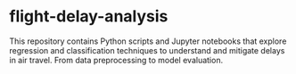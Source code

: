# flight-delay-analysis
 This repository contains Python scripts and Jupyter notebooks that explore regression and classification techniques to understand and mitigate delays in air travel. From data preprocessing to model evaluation.
